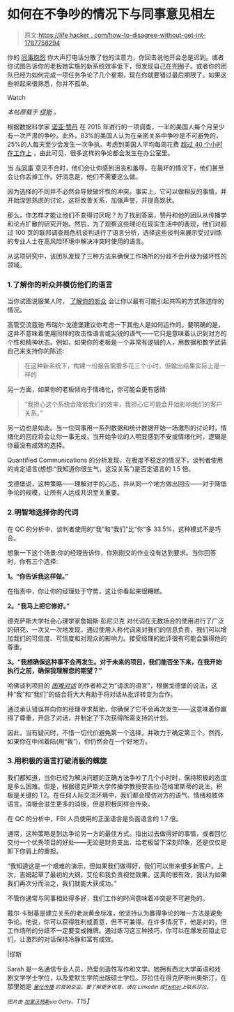 # 如何在不争吵的情况下与同事意见相左

> 原文:[https://life hacker . com/how-to-disagree-without-get-int-1787758294](https://lifehacker.com/how-to-disagree-with-your-coworkers-without-getting-int-1787758294)

你的 [同事抱怨](https://www.themuse.com/advice/3-ways-to-stay-positive-when-your-coworker-complains-about-every-little-thing) 你大声打电话分散了他的注意力，你回击说他开会总是迟到。或者你试图告诉你的老板她实施的新系统效率低下，但发现自己在兜圈子。或者你的团队已经为如何完成一项任务争论了几个星期，现在你就要错过最后期限了。如果这些听起来很熟悉，你并不孤单。

Watch

*本帖原载于* [*缪斯*](https://www.themuse.com/advice/how-to-disagree-with-a-coworker-without-getting-into-a-fight-because-you-dont-have-time-for-that?ref=carousel-slide-0) *。*

根据数据科学家 [诺亚·赞丹](http://www.quantifiedcommunications.com/about) 在 2015 年进行的一项调查，一半的美国人每个月至少有一次严肃的争吵。此外，83%的美国人认为在亲密关系中争吵是不可避免的，25%的人每天至少会发生一次争执。考虑到美国人平均每周花费 [超过 40 个小时在工作上](http://www.gallup.com/poll/175286/hour-workweek-actually-longer-seven-hours.aspx) ，由此可见，很多这样的争论都会发生在办公室里。

当 [与同事](https://www.themuse.com/advice/how-to-nicely-disagree-at-work) 意见不合时，他们会让你感到沮丧和羞辱。在最坏的情况下，他们甚至会让你丢掉工作。好消息是，他们不需要这么做。

因为选择的不同并不必然会导致破坏性的冲突。事实上，它可以做相反的事情，并开始深思熟虑的讨论，这将改善关系，加强声誉，并提高现状。

那么，你怎样才能让他们不变得讨厌呢？为了找到答案，赞丹和他的团队从传播学和论点扩散的研究开始。然后，为了观察这些理论在现实生活中的表现，他们对超过 100 页的联邦调查局危机谈判进行了语言分析，选择这些谈判来展示受过训练的专业人士在高风险环境中解决冲突时使用的语言。

从这项研究中，该团队发现了三种方法来确保工作场所的分歧不会升级为破坏性的领域。

### 1.了解你的听众并模仿他们的语言

当你试图说服某人时， [了解你的听众](https://www.themuse.com/advice/the-1-thing-you-must-do-before-any-speech-or-presentation) 会让你以最有可能引起共鸣的方式陈述你的情况。

高管交流蔻驰·布瑞尔·戈德堡建议你考虑一下其他人是如何运作的。要明确的是，这并不意味着使用同样的攻击性语言或尖锐的语气——它只是意味着认识到对方的个性和精神状态。例如，如果你的老板是一个非常有逻辑的人，用数据和数字武装自己来支持你的陈述:

> 在这种新系统下，构建一份报告需要多花三个小时，但输出结果实际上是一样的

另一方面，如果你的老板倾向于情绪化，你可能会更有感情:

> “我担心这个系统会降低我们的效率，我担心它可能会开始影响我们的客户关系。”

另一边也是如此。当一位同事用一系列数据和统计数据开始一场激烈的讨论时，情绪化的回应将会让你一事无成，当开始争论的人明显感到不安或情绪化时，逻辑是你最没有成效的选择。

Quantified Communications 的分析发现，在极度不稳定的情况下，谈判者使用的肯定语言(想想:“我知道你很生气，这没关系”)是否定语言的 1.5 倍。

戈德堡说，这种策略——理解对手的心态，并从同一个地方做出回应——对于降低争论的规模，让所有人达成共识至关重要。

### 2.明智地选择你的代词

在 QC 的分析中，谈判者使用的“我”和“我们”比“你”多 33.5%，这种模式不是巧合。

想象一下这个场景:你的经理告诉你，你刚刚交的作业没有达到要求。当你回答时，你有三个选择:

**1。“你告诉我这样做。”**

在指责中，你让你的经理处于守势，这让你看起来很糟糕。

**2。“我马上把它修好。”**

德克萨斯大学社会心理学家詹姆斯·彭尼贝克 对代词在无数场合的使用进行了广泛的研究，一次又一次地发现，通过使用人称代词来对我们的信息负责，我们可以增加我们的可信度、可信度和对观众的影响力。接受经理的批评很有可能会赢得他的尊重。

**3。“我想确保这种事不会再发生。对于未来的项目，我们能否坐下来，在我开始执行之前，确保我理解您的期望？”**

哈佛谈判项目的 [*困难对话*](http://www.pon.harvard.edu/shop/difficult-conversations-how-to-discuss-what-matters-most/) 的作者称之为“请求的语言”，根据戈德堡的说法，这种“我”和“我们”的结合将大大有助于将对话从批评转变为合作。

通过承认错误并向你的经理寻求帮助，你确保了它不会再次发生——这意味着你赢得了尊重，开启了对话，并制定了下次获得所需支持的计划。

因此，当有疑问时，不惜一切代价避免第一个选择，并致力于确定第三个。然而，如果你在中间着陆(用“我”)，你仍然会在一个好地方。

### 3.用积极的语言打破消极的螺旋

我们都知道，当你已经为解决问题的正确方法争吵了几个小时时，保持积极的态度是多么困难。但是，根据德克萨斯大学传播学教授安吉拉·范格里斯蒂的说法，积极是关键的 T2。在任何人际交流环境中，我们都会模仿对方的语气、情绪和肢体语言。消极会滋生更多的消极，但是积极同样会传染。

在 QC 的分析中，FBI 人员使用的正面语言是负面语言的 1.7 倍。

通常，这种策略是到达争论另一方的最佳方式。指出过去做得好的事情，或者回忆交付一个优秀项目的好处——无论是财务支出、给老板留下深刻印象，还是仅仅是卸下你肩上的重担。

“我知道这是一个艰难的演示，但如果我们做得好，我们可以带来很多新客户。上次，吉姆起草了最初的大纲，艾伦和我负责视觉效果。这真的很有效，我认为如果我们再次分而治之，我们就能大获成功。”

不管你通常与同事相处得多好，我们工作的时间意味着冲突是不可避免的。

戴尔·卡耐基是建立关系的老派黄金标准，他坚持认为赢得争论的唯一方法是避免争论。他说，你可以获得胜利或善意，但不可兼得。在许多情况下，他是对的，但工作场所的分歧不一定要变成摊牌。通过练习这三种技巧，你可以在爆发前阻止它们，让激烈的对话保持冷静和富有成效。

|缪斯

Sarah 是一名通信专业人员，热爱创造性写作和文学。她拥有西北大学英语和戏剧文学学士学位，以及爱默生学院出版硕士学位。莎拉住在得克萨斯州奥斯汀，在那里她是 [*<small>量化传播</small>*](http://www.quantifiedcommunications.com/) *<small>的营销总监。要了解更多信息，请在 LinkedIn 或</small>*[*<small>Twitter</small>*](https://twitter.com/sarahmweber715)*<small>上联系莎拉。</small>*

*<small>图片由</small>* [*<small>加里沃特斯</small>*](http://www.gettyimages.com/license/480815281)*<small>via Getty。</small>T15】*